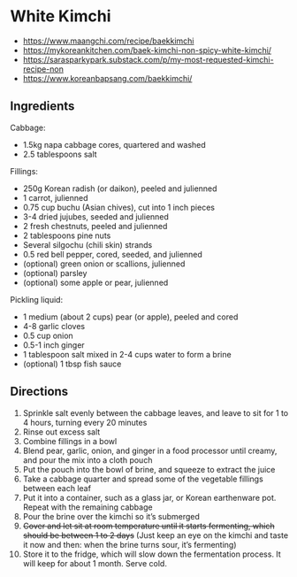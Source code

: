 # White Kimchi

* https://www.maangchi.com/recipe/baekkimchi
* https://mykoreankitchen.com/baek-kimchi-non-spicy-white-kimchi/
* https://sarasparkypark.substack.com/p/my-most-requested-kimchi-recipe-non
* https://www.koreanbapsang.com/baekkimchi/

## Ingredients

Cabbage:

* 1.5kg napa cabbage cores, quartered and washed
* 2.5 tablespoons salt

Fillings:

* 250g Korean radish (or daikon), peeled and julienned
* 1 carrot, julienned
* 0.75 cup buchu (Asian chives), cut into 1 inch pieces
* 3-4 dried jujubes, seeded and julienned
* 2 fresh chestnuts, peeled and julienned
* 2 tablespoons pine nuts
* Several silgochu (chili skin) strands
* 0.5 red bell pepper, cored, seeded, and julienned
* (optional) green onion or scallions, julienned
* (optional) parsley
* (optional) some apple or pear, julienned

Pickling liquid:

* 1 medium (about 2 cups) pear (or apple), peeled and cored
* 4-8 garlic cloves
* 0.5 cup onion
* 0.5-1 inch ginger
* 1 tablespoon salt mixed in 2-4 cups water to form a brine
* (optional) 1 tbsp fish sauce

## Directions

1. Sprinkle salt evenly between the cabbage leaves, and leave to sit for 1 to 4 hours, turning every 20 minutes
2. Rinse out excess salt
3. Combine fillings in a bowl
4. Blend pear, garlic, onion, and ginger in a food processor until creamy, and pour the mix into a cloth pouch
5. Put the pouch into the bowl of brine, and squeeze to extract the juice
6. Take a cabbage quarter and spread some of the vegetable fillings between each leaf
7. Put it into a container, such as a glass jar, or Korean earthenware pot. Repeat with the remaining cabbage
8. Pour the brine over the kimchi so it’s submerged
9. ~~Cover and let sit at room temperature until it starts fermenting, which should be between 1 to 2 days~~
   (Just keep an eye on the kimchi and taste it now and then: when the brine turns sour, it’s fermenting)
10. Store it to the fridge, which will slow down the fermentation process. It will keep for about 1 month. Serve cold.
